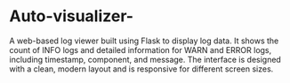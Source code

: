 # Auto-visualizer-
A web-based log viewer built using Flask to display log data. It shows the count of INFO logs and detailed information for WARN and ERROR logs, including timestamp, component, and message. The interface is designed with a clean, modern layout and is responsive for different screen sizes.
